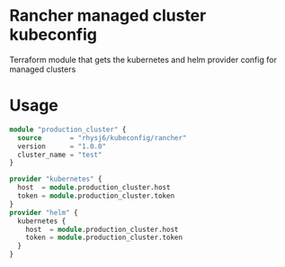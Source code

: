 # Rancher managed cluster kubeconfig
Terraform module that gets the kubernetes and helm provider config for managed clusters

# Usage
```terraform
module "production_cluster" {
  source       = "rhysj6/kubeconfig/rancher"
  version      = "1.0.0"
  cluster_name = "test"
}

provider "kubernetes" {
  host  = module.production_cluster.host
  token = module.production_cluster.token
}
provider "helm" {
  kubernetes {
    host  = module.production_cluster.host
    token = module.production_cluster.token
  }
}
```